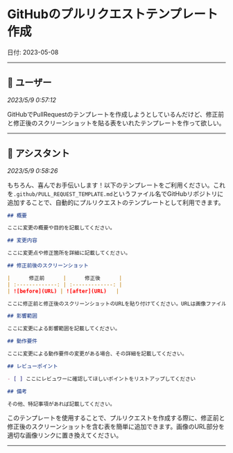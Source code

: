 # GitHubのプルリクエストテンプレート作成

日付: 2023-05-08

---

## 👤 ユーザー
*2023/5/9 0:57:12*

GitHubでPullRequestのテンプレートを作成しようとしているんだけど、修正前と修正後のスクリーンショットを貼る表をいれたテンプレートを作って欲しい。

---

## 🤖 アシスタント
*2023/5/9 0:58:26*

もちろん、喜んでお手伝いします！以下のテンプレートをご利用ください。これを`.github/PULL_REQUEST_TEMPLATE.md`というファイル名でGitHubリポジトリに追加することで、自動的にプルリクエストのテンプレートとして利用できます。

```markdown
## 概要

ここに変更の概要や目的を記載してください。

## 変更内容

ここに変更点や修正箇所を詳細に記載してください。

## 修正前後のスクリーンショット

|      修正前      |      修正後      |
| :-------------: | :-------------: |
| ![before](URL) | ![after](URL)   |

ここに修正前と修正後のスクリーンショットのURLを貼り付けてください。URLは画像ファイルへのリンクに置き換えてください。

## 影響範囲

ここに変更による影響範囲を記載してください。

## 動作要件

ここに変更による動作要件の変更がある場合、その詳細を記載してください。

## レビューポイント

- [ ] ここにレビュワーに確認してほしいポイントをリストアップしてください

## 備考

その他、特記事項があれば記載してください。
```

このテンプレートを使用することで、プルリクエストを作成する際に、修正前と修正後のスクリーンショットを含む表を簡単に追加できます。画像のURL部分を適切な画像リンクに置き換えてください。

---
